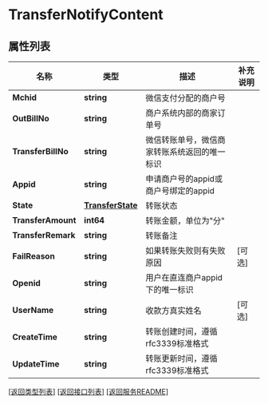 # TransferNotifyContent

## 属性列表

名称 | 类型 | 描述 | 补充说明
------------ | ------------- | ------------- | -------------
**Mchid** | **string** | 微信支付分配的商户号 | 
**OutBillNo** | **string** | 商户系统内部的商家订单号 | 
**TransferBillNo** | **string** | 微信转账单号，微信商家转账系统返回的唯一标识 | 
**Appid** | **string** | 申请商户号的appid或商户号绑定的appid | 
**State** | [**TransferState**](TransferState.md) | 转账状态 | 
**TransferAmount** | **int64** | 转账金额，单位为"分" | 
**TransferRemark** | **string** | 转账备注 | 
**FailReason** | **string** | 如果转账失败则有失败原因 | [可选] 
**Openid** | **string** | 用户在直连商户appid下的唯一标识 | 
**UserName** | **string** | 收款方真实姓名 | [可选] 
**CreateTime** | **string** | 转账创建时间，遵循rfc3339标准格式 | 
**UpdateTime** | **string** | 转账更新时间，遵循rfc3339标准格式 | 

[\[返回类型列表\]](README.md#类型列表)
[\[返回接口列表\]](README.md#接口列表)
[\[返回服务README\]](README.md)

